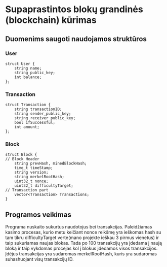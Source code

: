 # Supaprastintos blokų grandinės (blockchain) kūrimas
## Duomenims saugoti naudojamos struktūros
### User
    struct User {
        string name;
        string public_key;
        int balance;
    };
### Transaction
    struct Transaction {
        string transactionID;
        string sender_public_key;
        string receiver_public_key;
        bool ifSuccessful;
        int amount;
    };
### Block
    struct Block {
    // Block Header
        string prevHash, minedBlockHash;
        time_t timeStamp;
        string version;
        string merkelRootHash;
        uint32_t nonce;
        uint32_t difficultyTarget;
    // Transaction part
        vector<Transaction> Transactions;
    }
 ## Programos veikimas
 Programa nuskaito sukurtus naudotojus bei transakcijas. Paleidžiamas kasimo procesas, kurio metu keičiant nonce reikšmę yra ieškomas hash su tam tikru difficultyTarget verte(mano projekte ieškau 3 pirmus vienetus) ir taip sukuriamas naujas blokas. Tada po 100 transakcijų yra įdedama į naują bloką ir taip vykdomas procejas kol į blokus įdedamos visos transakcijos. Įdėjus transakcijas yra sudaromas merkelRootHash, kuris yra sudaromas suhashuojant visų transakcijų ID.
